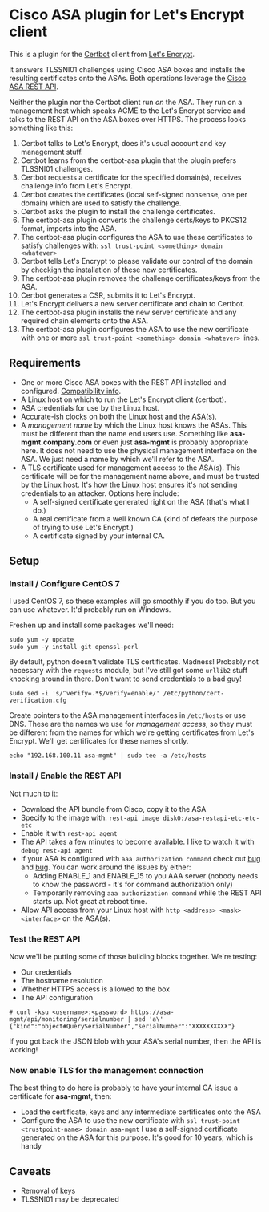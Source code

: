 # Cisco ASA plugin for Let's Encrypt client

This is a plugin for the [Certbot](https://github.com/certbot/certbot) client from [Let's Encrypt](https://letsencrypt.org).

It answers TLSSNI01 challenges using Cisco ASA boxes and installs the resulting certificates onto the ASAs. Both operations leverage the [Cisco ASA REST API](http://www.cisco.com/c/en/us/td/docs/security/asa/api/qsg-asa-api.html).

Neither the plugin nor the Certbot client run *on* the ASA. They run on a management host which speaks ACME to the Let's Encrypt service and talks to the REST API on the ASA boxes over HTTPS. The process looks something like this:

1. Certbot talks to Let's Encrypt, does it's usual account and key management stuff.
2. Certbot learns from the certbot-asa plugin that the plugin prefers TLSSNI01 challenges.
3. Certbot requests a certificate for the specified domain(s), receives challenge info from Let's Encrypt.
4. Certbot creates the certificates (local self-signed nonsense, one per domain) which are used to satisfy the challenge.
5. Certbot asks the plugin to install the challenge certificates.
6. The certbot-asa plugin converts the challenge certs/keys to PKCS12 format, imports into the ASA.
7. The certbot-asa plugin configures the ASA to use these certificates to satisfy challenges with: `ssl trust-point <something> domain <whatever>`
8. Certbot tells Let's Encrypt to please validate our control of the domain by checkign the installation of these new certificates.
9. The certbot-asa plugin removes the challenge certificates/keys from the ASA.
10. Certbot generates a CSR, submits it to Let's Encrypt.
11. Let's Encrypt delivers a new server certificate and chain to Certbot.
12. The certbot-asa plugin installs the new server certificate and any required chain elements onto the ASA.
13. The certbot-asa plugin configures the ASA to use the new certificate with one or more `ssl trust-point <something> domain <whatever>` lines.

## Requirements

* One or more Cisco ASA boxes with the REST API installed and configured. [Compatibility info](http://www.cisco.com/c/en/us/td/docs/security/asa/compatibility/asamatrx.html#pgfId-131643).
* A Linux host on which to run the Let's Encrypt client (certbot).
* ASA credentials for use by the Linux host.
* Accurate-ish clocks on both the Linux host and the ASA(s).
* A *management name* by which the Linux host knows the ASAs. This must be different than the name end users use. Something like **asa-mgmt.company.com** or even just **asa-mgmt** is probably appropriate here. It does not need to use the physical management interface on the ASA. We just need a name by which we'll refer to the ASA.
* A TLS certificate used for management access to the ASA(s). This certificate will be for the management name above, and must be trusted by the Linux host. It's how the Linux host ensures it's not sending credentials to an attacker. Options here include:
  * A self-signed certificate generated right on the ASA (that's what I do.)
  * A real certificate from a well known CA (kind of defeats the purpose of trying to use Let's Encrypt.)
  * A certificate signed by your internal CA.

## Setup

### Install / Configure CentOS 7

I used CentOS 7, so these examples will go smoothly if you do too. But you can use whatever. It'd probably run on Windows.

Freshen up and install some packages we'll need:

```
sudo yum -y update
sudo yum -y install git openssl-perl
```

By default, python doesn't validate TLS certificates. Madness! Probably not
necessary with the `requests` module, but I've still got some `urllib2` stuff
knocking around in there. Don't want to send credentials to a bad guy!

```
sudo sed -i 's/^verify=.*$/verify=enable/' /etc/python/cert-verification.cfg
```

Create pointers to the ASA management interfaces in `/etc/hosts` or use DNS.
These are the names we use for *management access*, so they must be different
from the names for which we're getting certificates from Let's Encrypt. We'll get
certificates for these names shortly.

```
echo "192.168.100.11 asa-mgmt" | sudo tee -a /etc/hosts
```

### Install / Enable the REST API

Not much to it:

* Download the API bundle from Cisco, copy it to the ASA
* Specify to the image with: `rest-api image disk0:/asa-restapi-etc-etc-etc`
* Enable it with `rest-api agent`
* The API takes a few minutes to become available. I like to watch it with `debug rest-api agent`
* If your ASA is configured with `aaa authorization command` check out [bug](https://bst.cloudapps.cisco.com/bugsearch/bug/CSCuv80223) and [bug](https://bst.cloudapps.cisco.com/bugsearch/bug/CSCuw60598). You can work around the issues by either:
  * Adding ENABLE_1 and ENABLE_15 to you AAA server (nobody needs to know the password - it's for command authorization only)
  * Temporarily removing `aaa authorization command` while the REST API starts up. Not great at reboot time.
* Allow API access from your Linux host with `http <address> <mask> <interface>` on the ASA(s).

### Test the REST API

Now we'll be putting some of those building blocks together. We're testing:

* Our credentials
* The hostname resolution
* Whether HTTPS access is allowed to the box
* The API configuration

```
# curl -ksu <username>:<password> https://asa-mgmt/api/monitoring/serialnumber | sed 'a\'
{"kind":"object#QuerySerialNumber","serialNumber":"XXXXXXXXXX"}
```

If you got back the JSON blob with your ASA's serial number, then the API is working!

### Now enable TLS for the management connection

The best thing to do here is probably to have your internal CA issue a certificate for **asa-mgmt**, then:
* Load the certificate, keys and any intermediate certificates onto the ASA
* Configure the ASA to use the new certificate with `ssl trust-point <trustpoint-name> domain asa-mgmt`
I use a self-signed certificate generated on the ASA for this purpose. It's good for 10 years, which is handy

## Caveats
* Removal of keys
* TLSSNI01 may be deprecated
